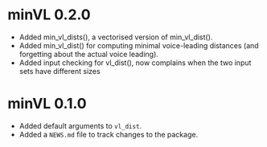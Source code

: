 # minVL 0.2.0

* Added min_vl_dists(), a vectorised version of min_vl_dist().
* Added min_vl_dist() for computing minimal voice-leading distances
(and forgetting about the actual voice leading).
* Added input checking for vl_dist(), 
now complains when the two input sets have different sizes

# minVL 0.1.0

* Added default arguments to `vl_dist`.
* Added a `NEWS.md` file to track changes to the package.
